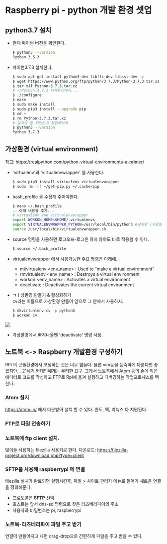 # Raspberry pi - python 개발 환경 셋업
## python3.7 설치
* 현재 파이썬 버전을 확인한다.
  ```bash
  $ python3 --version
  Python 3.5.3
  ```
* 파이썬3.7.3 설치한다.

  ```bash
  $ sudo apt-get install python3-dev libffi-dev libssl-dev -y
  $ wget https://www.python.org/ftp/python/3.7.3/Python-3.7.3.tar.xz
  $ tar xJf Python-3.7.3.tar.xz
  # ~/Python-3.7.3 디렉토리에서...
  $ ./configure
  $ make
  $ sudo make install
  $ sudo pip3 install --upgrade pip
  $ cd ~
  $ rm Python-3.7.3.tar.xz
  # 설치가 잘 되었는지 확인해보자
  $ python3 --version
  Python 3.7.3
  ```

## 가상환경 (virtual environment)
참고: https://realpython.com/python-virtual-environments-a-primer/  
* 'virtualenv'와  'virtualenvwrapper' 를 사용한다.
  ```bash  
  $ sudo pip3 install virtualenv virtualenvwrapper
  $ sudo rm -rf ~/get-pip.py ~/.cache/pip
  ```
* bash_profile 을 수정해 주어야한다.
  ```bash
  $ nano ~/.bash_profile
  ...아래 내용을 추가...
  # virtualenv and virtualenvwrapper
  export WORKON_HOME=$HOME/.virtualenvs
  export VIRTUALENVWRAPPER_PYTHON=/usr/local/bin/python3 #설치된 (사용할)파이썬 위치
  source /usr/local/bin/virtualenvwrapper.sh
  ```
* source 명령을 사용하면 로그오프-로그온 하지 않아도 바로  적용할 수 잇다.
  ```bash
  $ source ~/.bash_profile
  ```
* virtualenvwrapper 에서 사용가능한 주요 명령은 아래에...
  - mkvirtualenv <env_name> <options> : Used to “make a virtual environment”
  - rmvirtualenv <env_name> : Destroys a virtual environment
  - workon <env_name> : Activates a virtual environment
  - deactivate : Deactivates the current virtual environment

* ㄱㅏ상환경 만들기 & 활성화하기  
 cv라는 이름으로 가상환경 만들어 앞으로 그 안에서 사용하자.

  ```bash
  $ mkvirtualenv cv -p python3
  $ workon cv
  ```
![](https://www.pyimagesearch.com/wp-content/uploads/2018/08/install-opencv4-macos-cv-768x569.jpg)
*  가상환경에서 빠져나올땐 'deactivate' 명령 사용.


## 노트북 <->  Raspberry 개발환경 구성하기
RPi 의 콘솔환경에서 코딩하는 것은 너무 힘들다. 물론 vim등을 능숙하게 다룬다면 좋겠지만... 21세기 현대인에게는 무리한 요구.
그래서  노트북에서 Atom 등의 손에 익은 에디터로 코드를 작성하고  FTP로 Rpi에 옮겨 실행하고 디버깅하는 작업프로세스를 택한다.

### Atom 설치
https://atom.io/ 에서 다운받아 설치 할 수 있다. 윈도, 맥, 리눅스 다 지원된다.


### FTP로 파일 전송하기
### 노트북에 ftp  client 설치.
많이들 사용하는 filezilla  사용키로 한다.
다운로드: https://filezilla-project.org/download.php?type=client
### SFTP를 사용해 raspberrypi 에 연결
filezilla  설치가 완료되면 실행시킨후,
파일 > 사이트 관리자  메뉴로 들어가 새로운 연결을 정의해준다.
[](https://cl.ly/b9262f/Image%202019-07-29%20at%2011.07.53%20AM.png)
* 프로토콜은  **SFTP** 선택.
* 호스트는 앞서  dns-sd  명령으로 찾은 라즈베리파이의 주소
* 사용자와 비밀번호는 pi, raspberrypi
### 노트북-라즈베리파이 파일 주고 받기
연결이 만들어지고 나면 drag-drop으로 간편하게 파일을 주고 받을 수 있따.
